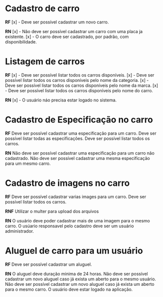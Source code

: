 # Cadastro de carro

**RF**
[x] - Deve ser possível cadastrar um novo carro.

**RN**
[x] - Não deve ser possível cadastrar um carro com uma placa ja existente.
[x] - O carro deve ser cadastrado, por padrão, com disponibilidade.
<!-- O usúario responsavel pelo cadastro deve ser um usuário administrador. -->

# Listagem de carros

**RF**
[x] - Deve ser possível listar todos os carros disponíveis.
[x] - Deve ser possível listar todos os carros disponíveis pelo nome da categoria.
[x] - Deve ser possível listar todos os carros disponíveis pelo nome da marca.
[x] - Deve ser possível listar todos os carros disponíveis pelo nome do carro.

**RN**
[x] - O usuário náo precisa estar logado no sistema.

# Cadastro de Especificação no carro

**RF**
Deve ser possível cadastrar uma especificação para um carro.
Deve ser possível listar todas as especificações.
Deve ser possível listar todos os carros.

**RN**
Não deve ser possível cadastrar uma especificação para um carro não cadastrado.
Não deve ser possível cadastrar uma mesma especificação para um mesmo carro.

# Cadastro de imagens no carro

**RF**
Deve ser possível cadastrar varias images para um carro.
Deve ser possível listar todos os carros.

**RNF**
Utilizar o multer para upload dos arquivos

**RN**
O usuário deve poder cadastrar mais de uma imagem para o mesmo carro.
O usúario responsavel pelo cadastro deve ser um usuário administrador.

# Aluguel de carro para um usuário

**RF**
Deve ser possível cadastrar um aluguel.

**RN**
O aluguel deve duração minima de 24 horas.
Não deve ser possível cadastrar um novo aluguel caso já exista um aberto para o mesmo usuário.
Não deve ser possível cadastrar um novo aluguel caso já exista um aberto para o mesmo carro.
O usuário deve estar logado na aplicação.